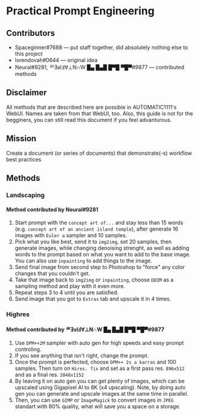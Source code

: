 # Practical Prompt Engineering
## Contributors
- Spaceginner#7688 — put staff together, did absolutely nothing else to this project
- lorendovah#0644 — original idea
- Neural#9281, ᄅƎᴚIℲ∀⊥N∩W █▄ █▄█ █▀█ ▀█▀#9877 — contributed methods
## Disclaimer
All methods that are described here are possible in AUTOMATIC1111's WebUI. Names are taken from that WebUI, too. Also, this guide is not for the begginers, you can still read this document if you feel advanturous.
## Mission
Create a document (or series of documents) that demonstrate(-s) workflow best practices
## Methods
### Landscaping
#### Method contributed by Neural#9281
1. Start prompt with the `concept art of...` and stay less than 15 words (e.g. `concept art of an ancient island temple`), after generate 16 images with `Euler a` sampler and 10 samples.
2. Pick what you like best, send it to `img2img`, set 20 samples, then generate images, while changing denoising strenght, as well as adding words to the prompt based on what you want to add to the base image. You can also use `inpainting` to add things to the image.
3. Send final image from second step to Photoshop to "force" any color changes that you couldn't get.
4. Take that image back to `img2img` or `inpainting`, choose `DDIM` as a sampling method and play with it even more.
5. Repeat steps 3 to 4 until you are satisfied.
6. Send image that you got to `Extras` tab and upscale it in 4 times.
### Highres
#### Method contributed by ᄅƎᴚIℲ∀⊥N∩W █▄ █▄█ █▀█ ▀█▀#9877
1. Use `DPM++2M` sampler with auto gen for high speeds and easy prompt controling.
2. If you see anything that isn't right, change the prompt.
3. Once the prompt is perfected, choose `DPM++ 2s a karras` and 100 samples. Then turn on `Hires. fix` and set as a first pass res. `896x512` and as a final res. `2048x1152`
4. By leaving it on auto gen you can get plenty of images, which can be upscaled using Gigapixel AI to 8K (x4 upscaling). Note, by doing auto gen you can generate and upscale images at the same time in parallel.
5. Then, you can use `GIMP` or `ImageMagick` to convert images in `JPEG` standart with 80% quality, what will save you a space on a storage.